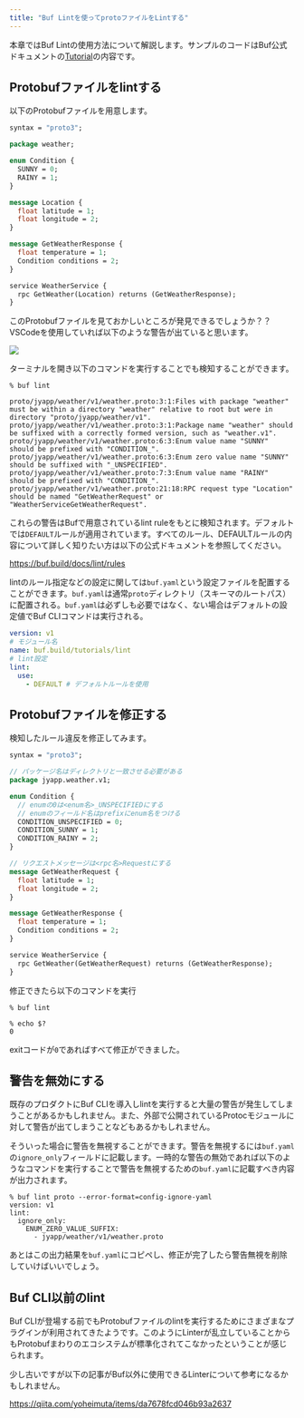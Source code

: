 ```yaml
---
title: "Buf Lintを使ってprotoファイルをLintする"
---
```


本章ではBuf Lintの使用方法について解説します。サンプルのコードはBuf公式ドキュメントの[Tutorial](https://buf.build/docs/lint/tutorial)の内容です。

## Protobufファイルをlintする

以下のProtobufファイルを用意します。

```protobuf:proto/jyapp/weather/v1/weather.proto
syntax = "proto3";

package weather;

enum Condition {
  SUNNY = 0;
  RAINY = 1;
}

message Location {
  float latitude = 1;
  float longitude = 2;
}

message GetWeatherResponse {
  float temperature = 1;
  Condition conditions = 2;
}

service WeatherService {
  rpc GetWeather(Location) returns (GetWeatherResponse);
}
```

このProtobufファイルを見ておかしいところが発見できるでしょうか？？
VSCodeを使用していれば以下のような警告が出ていると思います。

![](https://storage.googleapis.com/zenn-user-upload/e529f5c2c6a8-20240207.png)

ターミナルを開き以下のコマンドを実行することでも検知することができます。

```
% buf lint

proto/jyapp/weather/v1/weather.proto:3:1:Files with package "weather" must be within a directory "weather" relative to root but were in directory "proto/jyapp/weather/v1".
proto/jyapp/weather/v1/weather.proto:3:1:Package name "weather" should be suffixed with a correctly formed version, such as "weather.v1".
proto/jyapp/weather/v1/weather.proto:6:3:Enum value name "SUNNY" should be prefixed with "CONDITION_".
proto/jyapp/weather/v1/weather.proto:6:3:Enum zero value name "SUNNY" should be suffixed with "_UNSPECIFIED".
proto/jyapp/weather/v1/weather.proto:7:3:Enum value name "RAINY" should be prefixed with "CONDITION_".
proto/jyapp/weather/v1/weather.proto:21:18:RPC request type "Location" should be named "GetWeatherRequest" or "WeatherServiceGetWeatherRequest".
```

これらの警告はBufで用意されているlint ruleをもとに検知されます。デフォルトでは```DEFAULT```ルールが適用されています。すべてのルール、DEFAULTルールの内容について詳しく知りたい方は以下の公式ドキュメントを参照してください。

https://buf.build/docs/lint/rules

lintのルール指定などの設定に関しては```buf.yaml```という設定ファイルを配置することができます。```buf.yaml```は通常```proto```ディレクトリ（スキーマのルートパス）に配置される。```buf.yaml```は必ずしも必要ではなく、ない場合はデフォルトの設定値でBuf CLIコマンドは実行される。

```yaml:buf.yaml
version: v1
# モジュール名
name: buf.build/tutorials/lint
# lint設定
lint:
  use:
    - DEFAULT # デフォルトルールを使用
```

## Protobufファイルを修正する

検知したルール違反を修正してみます。

```protobuf:proto/jyapp/weather/v1/weather.proto
syntax = "proto3";

// パッケージ名はディレクトリと一致させる必要がある
package jyapp.weather.v1;

enum Condition {
  // enumの0は<enum名>_UNSPECIFIEDにする
  // enumのフィールド名はprefixにenum名をつける
  CONDITION_UNSPECIFIED = 0;
  CONDITION_SUNNY = 1;
  CONDITION_RAINY = 2;
}

// リクエストメッセージは<rpc名>Requestにする
message GetWeatherRequest {
  float latitude = 1;
  float longitude = 2;
}

message GetWeatherResponse {
  float temperature = 1;
  Condition conditions = 2;
}

service WeatherService {
  rpc GetWeather(GetWeatherRequest) returns (GetWeatherResponse);
}

```

修正できたら以下のコマンドを実行

```
% buf lint

% echo $?       
0
```

exitコードが```0```であればすべて修正ができました。

## 警告を無効にする

既存のプロダクトにBuf CLIを導入しlintを実行すると大量の警告が発生してしまうことがあるかもしれません。また、外部で公開されているProtocモジュールに対して警告が出てしまうことなどもあるかもしれません。

そういった場合に警告を無視することができます。警告を無視するには```buf.yaml```の```ignore_only```フィールドに記載します。一時的な警告の無効であれば以下のようなコマンドを実行することで警告を無視するための```buf.yaml```に記載すべき内容が出力されます。

```
% buf lint proto --error-format=config-ignore-yaml
version: v1
lint:
  ignore_only:
    ENUM_ZERO_VALUE_SUFFIX:
      - jyapp/weather/v1/weather.proto
```

あとはこの出力結果を```buf.yaml```にコピペし、修正が完了したら警告無視を削除していけばいいでしょう。

## Buf CLI以前のlint

Buf CLIが登場する前でもProtobufファイルのlintを実行するためにさまざまなプラグインが利用されてきたようです。このようにLinterが乱立していることからもProtobufまわりのエコシステムが標準化されてこなかったということが感じられます。

少し古いですが以下の記事がBuf以外に使用できるLinterについて参考になるかもしれません。

https://qiita.com/yoheimuta/items/da7678fcd046b93a2637


